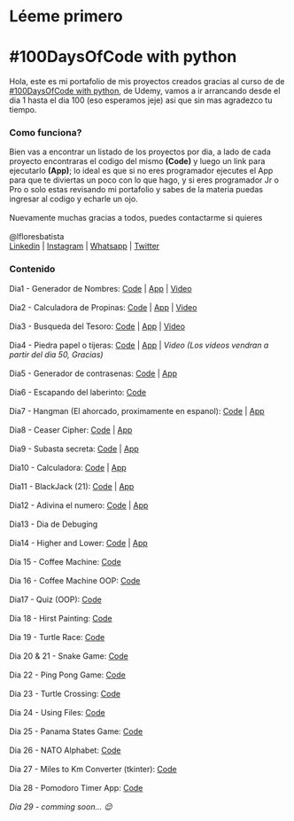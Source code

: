 # Léeme primero
# #100DaysOfCode with python

Hola, este es mi portafolio de mis proyectos creados gracias al curso de de <a href="https://www.udemy.com/course/100-days-of-code/" target="_blank">#100DaysOfCode with python</a>, de Udemy, vamos a ir arrancando desde el dia 1 hasta el dia 100 (eso esperamos jeje) asi que sin mas agradezco tu tiempo.

<h3>Como funciona?</h3>
Bien vas a encontrar un listado de los proyectos por dia, a lado de cada proyecto encontraras el codigo del mismo <b>(Code)</b> y luego un link para ejecutarlo <b>(App)</b>; lo ideal es que si no eres programador ejecutes el App para que te diviertas un poco con lo que hago, y si eres programador Jr o Pro o solo estas revisando mi portafolio y sabes de la materia puedas ingresar al codigo y echarle un ojo.
<br>
<br>
Nuevamente muchas gracias a todos, puedes contactarme si quieres
<br>
<br>
@lfloresbatista
<br><a href="https://www.linkedin.com/in/luisfloresb/" target="_blank">Linkedin</a> | <a href="https://instagram.com/soy.krlomagno" target="_blank">Instagram</a> | <a href="https://wa.me/50766319520" target="_blank">Whatsapp</a> | <a href="https://twitter.com/lfloresbatista" target="_blank">Twitter</a>
<h3>Contenido</h3>

Dia1 - Generador de Nombres: <a href="https://github.com/lfloresbatista/100DaysOfCode/blob/main/100%20Proyectos/day1-generador-nombre.py">Code</a> | <a href="https://replit.com/@lfloresbatista/Generador-de-Nombres?v=1" target="_blank">App</a> | <a href="https://www.instagram.com/p/Cba632qJHfE/" target="_blank">Video</a>
<br>
<br>
Dia2 - Calculadora de Propinas: <a href="https://github.com/lfloresbatista/100DaysOfCode/blob/main/100%20Proyectos/day2-calculadora-propina.py">Code</a> | <a href="https://replit.com/@lfloresbatista/Calculadora-de-Propinas?v=1" target="_blank">App</a> | <a href="https://www.instagram.com/tv/CbfVTc-LI51" target="_blank">Video</a>
<br>
<br>
Dia3 - Busqueda del Tesoro: <a href="https://github.com/lfloresbatista/100DaysOfCode/blob/main/100%20Proyectos/day3-busqueda-tesoro.py">Code</a> | <a href="https://replit.com/@lfloresbatista/La-busqueda-del-tesoro" target="_blank">App</a> | <a href="https://www.instagram.com/tv/CbmSevSMEUt" target="_blank">Video</a>
<br>
<br>
Dia4 - Piedra papel o tijeras: <a href="https://github.com/lfloresbatista/100DaysOfCode/blob/main/100%20Proyectos/day4-piedra-papel-o-tijeras.py">Code</a> | <a href="https://replit.com/@lfloresbatista/El-mundo-de-piedra-papel-o-tijeras" target="_blank">App</a> | <i>Video (Los videos vendran a partir del dia 50, Gracias)</i>
<br>
<br>
Dia5 - Generador de contrasenas: <a href="https://github.com/lfloresbatista/100DaysOfCode/blob/main/100%20Proyectos/day5-password-generator.py">Code</a> | <a href="https://replit.com/@lfloresbatista/Generador-de-Contrasenas" target="_blank">App</a> 
<br>
<br>
Dia6 - Escapando del laberinto: <a href="https://github.com/lfloresbatista/100DaysOfCode/blob/main/100%20Proyectos/day6-Escaping-the-maze.py">Code</a> 
<br>
<br>
Dia7 - Hangman (El ahorcado, proximamente en espanol): <a href="https://github.com/lfloresbatista/100DaysOfCode/tree/main/100%20Proyectos/Day7-Hangman">Code</a> | <a href="https://replit.com/@lfloresbatista/Day-7-Hangman" target="_blank">App</a> 
<br>
<br>
Dia8 - Ceaser Cipher: <a href="https://github.com/lfloresbatista/100DaysOfCode/tree/main/100%20Proyectos/Day8-Ceasar-Cipher">Code</a> | <a href="https://replit.com/@lfloresbatista/Day8-Ceasar-Cipher">App</a>
<br>
<br>
Dia9 - Subasta secreta: <a href="https://github.com/lfloresbatista/100DaysOfCode/blob/main/100%20Proyectos/day9-blind-auction.py">Code</a> | <a href="https://replit.com/@lfloresbatista/blind-auction">App</a>
<br>
<br>
Dia10 - Calculadora: <a href="https://github.com/lfloresbatista/100DaysOfCode/blob/main/100%20Proyectos/day10-calculator.py">Code</a> | <a href="https://replit.com/@lfloresbatista/day10-Calculator">App</a>
<br>
<br>
Dia11 - BlackJack (21): <a href="https://github.com/lfloresbatista/100DaysOfCode/blob/main/100%20Proyectos/day11-blackjack.py" target="_blank">Code</a> | <a href="https://replit.com/@lfloresbatista/blackjack-start" target="_blank">App</a> 
<br>
<br>
Dia12 - Adivina el numero: <a href="https://github.com/lfloresbatista/100DaysOfCode/blob/main/100%20Proyectos/day12-adivina-numero.py" target="_blank">Code</a> | <a href="https://replit.com/@lfloresbatista/guess-the-number-start" target="_blank">App</a> 
<br>
<br>
Dia13 - Dia de Debuging
<br>
<br>
Dia14 - Higher and Lower: <a href="https://github.com/lfloresbatista/100DaysOfCode/tree/main/100%20Proyectos/day14-higher-lower" target="_blank">Code</a> | <a href="https://replit.com/@lfloresbatista/higher-lower" target="_blank">App</a> 
<br>
<br>
Dia 15 - Coffee Machine: <a href="https://github.com/lfloresbatista/100DaysOfCode/tree/main/100%20Proyectos/day16-cofee_machine">Code</a>
<br>
<br>
Dia 16 - Coffee Machine OOP: <a href="https://github.com/lfloresbatista/100DaysOfCode/tree/main/100%20Proyectos/day15-coffee-machine-OOP" target="_blank">Code</a>
<br>
<br> 
Dia17 - Quiz (OOP): <a href="https://github.com/lfloresbatista/100DaysOfCode/tree/main/100%20Proyectos/day17-quiz-OOP" target="_blank">Code</a>
<br>
<br>
Dia 18 - Hirst Painting: <a href="https://github.com/lfloresbatista/100DaysOfCode/tree/main/100%20Proyectos/Day_18-Hirst_Paint" target="_blank">Code</a>
<br>
<br>
Dia 19 - Turtle Race: <a href="https://github.com/lfloresbatista/100DaysOfCode/blob/main/100%20Proyectos/day%2019-turtle_race.py" target="_blank">Code</a>
<br>
<br>
Dia 20 & 21 - Snake Game: <a href="https://github.com/lfloresbatista/100DaysOfCode/tree/main/100%20Proyectos/day%2020-21_Snake-Game" target="_blank">Code</a>
<br>
<br>
Dia 22 - Ping Pong Game: <a href="https://github.com/lfloresbatista/100DaysOfCode/tree/main/100%20Proyectos/day%2022_Ping-Pong_Game" target= "_blank">Code</a>
<br>
<br>
Dia 23 - Turtle Crossing: <a href="https://github.com/lfloresbatista/100DaysOfCode/tree/main/100%20Proyectos/Day23_Trurtle-Crossing" target="_blank">Code</a>
<br>
<br>
Dia 24 - Using Files: <a href="https://github.com/lfloresbatista/100DaysOfCode/tree/main/100%20Proyectos/Dia24-Usings_Files" target="_blank">Code</a>
<br>
<br> 
Dia 25 - Panama States Game: <a href="https://github.com/lfloresbatista/100DaysOfCode/tree/main/100%20Proyectos/Day25-Panama-States-Game" target="_blank">Code</a>
<br>
<br>
Dia 26 - NATO Alphabet: <a href="https://github.com/lfloresbatista/100DaysOfCode/tree/main/100%20Proyectos/Dia26-NATO_Alphabet">Code</a>
<br>
<br>
Dia 27 - Miles to Km Converter (tkinter): <a href="https://github.com/lfloresbatista/100DaysOfCode/blob/main/100%20Proyectos/Dia27-Miles_to_Km_Converter.py">Code</a>
<br>
<br>
Dia 28 - Pomodoro Timer App: <a href="https://github.com/lfloresbatista/100DaysOfCode/tree/main/100%20Proyectos/Day28-Pomodoro_Timer_App">Code</a>
<br>
<br>
<i>Dia 29 - comming soon... :relieved:</i>
<br>
<br> 
